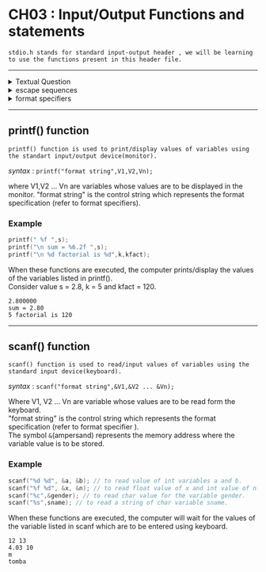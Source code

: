 # CH03 : Input/Output Functions and statements

`stdio.h stands for standard input-output header , we will be learning to use the functions present in this header file.`

---

<details>
  <summary>
    Textual Question 
  </summary>

  ---

   `Q1. Write a C program to find the sum and average of three given numbers .` <br>
   
  `Q2. Write a C program to convert temperature in °C to °F using the relation °F = 1.8°C + 32.`<br>
  
   `Q3. Write a C program to find the area and circumference of a circle of radius r.`<br>
   
   `Q4. Write a C program to find the value of y using the relation y = x^2 + 2x - 1.` <br>
   
   `Q5. Write a C program to find the ASCII character of a given integer.`<br>
   
   `Q6. Write a C program to calculate simple interest using formula I = PNR/100.`<br>
   
   `Q7. Write a C program to swap (exchange) the values of a variables A and B without using temporary variable. [Hint : A = A + B ; B = A - B ; A = A - B]`<br>
   
   `Q8. Earth takes a period of revolution of 31558150 seconds. Write a C program to convert this into number of days, hours and minutes.`<br>
   
   `Q9. Write a C program to calculate the cut-off mark of a student using the formula CM = M/2 + P/2 - C/2 + E where CM = Cut-off Mark , M = Marks in mathematics out of 200 , P = Mark in Physics out of 200 ,C = Marks in Chemestry out of 200 , E = Marks in entrance examination out of 100.`

   ---


   ---

  
</details>


<details>

<summary>escape sequences</summary>

#

`Escape sequence are control characters used to move the cursor and print characters such as ?,",\ and so on.`

<br>

Some escape sequence are :

| Escape Sequence | Description                                                  | Function                                                    |
| --------------- | ------------------------------------------------------------ | ------------------------------------------------------------ |
| `\n`            | Newline (line feed)                                       | Moves the cursor to the beginning of the next line.         |
| `\t`            | Horizontal tab                                            | Moves the cursor to the next tab stop.                      |
| `\b`            | Backspace                                                 | Moves the cursor back one position.                         |
| `\r`            | Carriage return                                           | Moves the cursor to the beginning of the current line.      |
| `\f`            | Form feed (page break)                                    | Moves the cursor to the beginning of the next page.         |
| `\0`            | Null Character                                            | Represents the null character, which is the character with the ASCII value of 0. It is used to mark the end of a string and can be used for various other purposes, such as string manipulation and memory management.                                                        |
| `\v`            | Vertical tab                                              | Moves the cursor down to the next vertical tab stop.       |
| `\a`            | Alert (bell)                                              | Produces an audible alert (usually a beep).                |
| `\\`            | Backslash                                                 | Prints a backslash character.                               |
| `\?`            | Question mark                                             | Prints a question mark.                                     |
| `\'`            | Single quote                                              | Prints a single quote.                                      |
| `\"`            | Double quote                                              | Prints a double quote.                                      |
| `\ooo`          | Octal escape sequence (where `ooo` is an octal number)    | Prints the character represented by the octal number.      |
| `\xhh`          | Hexadecimal escape sequence (where `hh` is a hex number) | Prints the character represented by the hexadecimal number. |

  
</details>


<details>

<summary>
  format specifiers
</summary>

---

`Format specifier are used to specify the format of a variable or other while using input or output functions`
<br>

Some format specifier are :
<br>

| Format Specifier | Description                                                  | Function                                                    |
| ---------------- | ------------------------------------------------------------ | ------------------------------------------------------------ |
| `%d` or `%i`     | Signed integer                                            | Prints or reads a signed integer value.                     |
| `%u`             | Unsigned integer                                          | Prints or reads an unsigned integer value.                  |
| `%f`             | Floating-point number                                     | Prints or reads a floating-point number.                    |
| `%e` or `%E`     | Floating-point number in scientific notation             | Prints or reads a floating-point number in scientific notation. |
| `%g` or `%G`     | Floating-point number in the more compact of `%f` or `%e` | Prints or reads a floating-point number in the more compact of `%f` or `%e`. |
| `%c`             | Single character                                          | Prints or reads a single character.                         |
| `%s`             | String                                                    | Prints or reads a string.                                   |
| `%p`             | Pointer                                                   | Prints the address of a pointer.                            |
| `%x` or `%X`     | Hexadecimal integer                                       | Prints or reads a hexadecimal integer value.               |
| `%o`             | Octal integer                                             | Prints or reads an octal integer value.                     |
| `%%`             | Literal percent sign                                      | Prints a literal percent sign. 

  
</details>

---

## printf() function

`printf() function is used to print/display values of variables using the standart input/output device(monitor).`
<br>


*syntax* : `printf("format string",V1,V2,Vn);`

where V1,V2 ... Vn are variables whose values are to be displayed in the monitor. "format string" is the control string which represents the format specification (refer to format specifiers).

### Example 
```c
printf(" %f ",s);
printf("\n sum = %6.2f ",s);
printf("\n %d factorial is %d",k,kfact);
```
When these functions are executed, the computer prints/display the values of the variables listed in printf().<br>
Consider value s = 2.8, k = 5 and kfact = 120.

```
2.800000
sum = 2.80
5 factorial is 120
```

---

## scanf() function

`scanf() function is used to read/input values of variables using the standard input device(keyboard).`
<br>

*syntax* : `scanf("format string",&V1,&V2 ... &Vn);`

Where V1, V2 ... Vn are variable whose values are to be read form the keyboard.<br>"format string" is the control string which represents the format specification (refer to format specifier ).<br>
The symbol `&`(ampersand) represents the memory address where the variable value is to be stored.


### Example
```c
scanf("%d %d", &a, &b); // to read value of int variables a and b.
scanf("%f %d", &x, &n); // to read float value of x and int value of n.
scanf("%c",&gender); // to read char value for the variable gender.
scanf("%s",sname); // to read a string of char variable sname.
```

When these functions are executed, the computer will wait for the values of the variable listed in scanf which are to be entered using keyboard.
<br>

```
12 13
4.03 10
m
tomba
```

